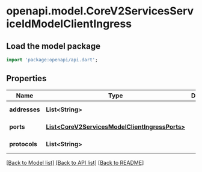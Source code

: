 # openapi.model.CoreV2ServicesServiceIdModelClientIngress

## Load the model package
```dart
import 'package:openapi/api.dart';
```

## Properties
Name | Type | Description | Notes
------------ | ------------- | ------------- | -------------
**addresses** | **List&lt;String&gt;** |  | [default to []]
**ports** | [**List&lt;CoreV2ServicesModelClientIngressPorts&gt;**](CoreV2ServicesModelClientIngressPorts.md) |  | [default to []]
**protocols** | **List&lt;String&gt;** |  | [default to []]

[[Back to Model list]](../README.md#documentation-for-models) [[Back to API list]](../README.md#documentation-for-api-endpoints) [[Back to README]](../README.md)


